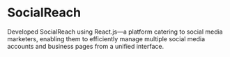 # SocialReach
Developed SocialReach using React.js—a platform catering to social media marketers, enabling them to efficiently manage multiple social media accounts and business pages from a unified interface. 
